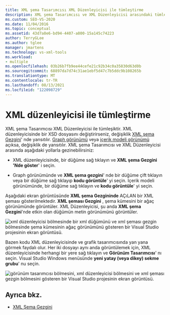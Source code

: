 ```yaml
---
title: XML şema Tasarımcısı XML Düzenleyicisi ile tümleştirme
description: XML şema Tasarımcısı ve XML Düzenleyicisi arasındaki tümleştirmeyi ve bir üzerinde yapılan değişikliklerin diğerine nasıl yansıtıldığını öğrenin.
ms.custom: SEO-VS-2020
ms.date: 11/04/2016
ms.topic: conceptual
ms.assetid: 43d7a8e6-bd94-4407-a800-15a145c74223
author: TerryGLee
ms.author: tglee
manager: jmartens
ms.technology: vs-xml-tools
ms.workload:
- multiple
ms.openlocfilehash: 03b26b7fb9ee44cefe21c92b34c0a35830d63d0b
ms.sourcegitcommit: 68897da7d74c31ae1ebf5d47c7b5ddc9b108265b
ms.translationtype: MT
ms.contentlocale: tr-TR
ms.lasthandoff: 08/13/2021
ms.locfileid: "122098729"
---
```

# <a name="integration-with-xml-editor"></a>XML düzenleyicisi ile tümleştirme

XML şema Tasarımcısı XML Düzenleyicisi ile tümleşiktir. XML düzenleyicisinde bir XSD dosyasını değiştirirseniz, değişiklik [XML şema Gezgini](../xml-tools/xml-schema-explorer.md)' nde yansıtılır. [Graph görünümü](../xml-tools/graph-view.md) veya [içerik modeli görünümü](../xml-tools/content-model-view.md) açıksa, değişiklik de yansıtılır. XML şema Tasarımcısı ve XML Düzenleyicisi arasında aşağıdaki yollarla gezinebilirsiniz:

- XML düzenleyicisinde, bir düğüme sağ tıklayın ve **XML şema Gezgini 'Nde göster**' i seçin.

- Graph görünümünde ve **XML şema gezgini**' nde bir düğüme çift tıklayın veya bir düğüme sağ tıklayıp **kodu görüntüle**' yi seçin. Içerik modeli görünümünde, bir düğüme sağ tıklayın ve **kodu görüntüle**' yi seçin.

Aşağıdaki ekran görüntüsünde **XML şema Gezgininde** AÇıLAN bir XML şeması gösterilmektedir. **XML şeması Gezgini** , şema kümesini bir ağaç görünümünde görüntüler. XML Düzenleyicisi, şu anda **XML şema Gezgini**'nde etkin olan düğümün metin görünümünü görüntüler.

![xml düzenleyicisi bölmesinde bir xml düğümünü ve xml şeması gezgin bölmesinde şema kümesinin ağaç görünümünü gösteren bir Visual Studio projesinin ekran görüntüsü.](../xml-tools/media/xsddesignerwithxmleditor.gif)

Bazen kodu XML düzenleyicisinde ve grafik tasarımcısında yan yana görmek faydalı olur. Her iki dosyayı aynı anda görüntülemek için, XML düzenleyicisinde herhangi bir yere sağ tıklayın ve **Görünüm Tasarımcısı**' nı seçin. Visual Studio Windows menüsünde **yeni yatay (veya dikey) sekme grubu**' nu seçin.

![görünüm tasarımcısı bölmesini, xml düzenleyicisi bölmesini ve xml şeması gezgin bölmesini gösteren bir Visual Studio projesinin ekran görüntüsü.](../xml-tools/media/xsddesignerwithxmleditorandcmv.gif)

## <a name="see-also"></a>Ayrıca bkz.

- [XML Şema Gezgini](../xml-tools/xml-schema-explorer.md)
